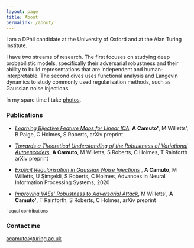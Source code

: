 ```yaml
---
layout: page
title: About
permalink: /about/
---
```


I am a DPhil candidate at the University of Oxford and at the Alan Turing Institute. 

I have two streams of research. The first focuses on studying deep probabilistic models, specifically their adversarial robustness and their ability to build representations that are independent and human-interpretable. 
The second dives uses functional analysis and Langevin dynamics to study commonly used regularisation methods, such as Gaussian noise injections.

In my spare time I take [photos](https://www.instagram.com/dantino11). 

### Publications

- [_Learning Bijective Feature Maps for Linear ICA_](https://arxiv.org/abs/2002.07766), **A Camuto'**, M Willetts', B Paige, C Holmes, S Roberts, arXiv preprint 

- [_Towards a Theoretical Understanding of the Robustness of Variational Autoencoders_](https://arxiv.org/pdf/2007.07365), **A Camuto**, M Willetts, S Roberts, C Holmes, T Rainforth arXiv preprint

- [_Explicit Regularisation in Gaussian Noise Injections_](https://papers.nips.cc/paper/2020/hash/c16a5320fa475530d9583c34fd356ef5-Abstract.html) , **A Camuto**, M Willetts, U Şimşekli, S Roberts, C Holmes, Advances in Neural Information Processing Systems, 2020

- [_Improving VAEs' Robustness to Adversarial Attack_](), M Willetts', **A Camuto'**, T Rainforth, S Roberts, C Holmes, arXiv preprint 

<sup>' equal contributions</sup>

### Contact me

[acamuto@turing.ac.uk](acamuto@turing.ac.uk)
